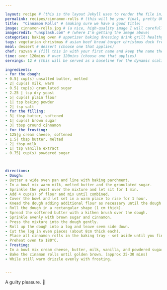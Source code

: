```yaml
---

layout: recipe # (this is the layout Jekyll uses to render the file in)
permalink: recipes/cinnamon-rolls # (this will be your final, pretty URL)
title:  "Cinnamon Rolls" # (making sure we have a good title)
image: cinnamon-rolls.jpg # (a nice, high-quality image I will carefully select for you)
imagecredit: "unsplash.com" # (where I'm getting the image above)
categories: baking oven # appetizer baking dressing drink grill healthyish marinade oven pickling quick raw salad sandwich sauce snack soup
tags: vegetarian christmas # asian beef bread burger christmas duck french fruit indian italian mexican nuts pasta pork poultry rice seafood thanksgiving vegetarian
meal: dessert # dessert (choose one that applies)
chef: razvan # (fill this in with your first name and keep the name the same for all your recipes, since each chef has his own collection of recipes)
time: over 120mins # over 120mins (choose one that applies)
servings: 12 # (this will be served as a baseline for the dynamic scaling)

ingredients:
- for the dough: 
- 0.5| cup(s) unsalted butter, melted
- 2| cup(s) milk, warm 
- 0.5| cup(s) granulated sugar
- 2.25 | tsp dry yeast
- 5| cup(s) plain flour
- 1| tsp baking powder
- 2| tsp salt
- for the filling:
- 3| tbsp butter, softened 
- 1| cup(s) brown sugar
- 3| tbsp ground cinnamon 
- for the frosting:
- 125|g cream cheese, softened
- 1.5| tbsp butter, melted 
- 2| tbsp milk 
- 1| tsp vanilla extract
- 0.75| cup(s) powdered sugar



directions:
- Dough: 
- Butter a wide oven pan and line with baking parchment.
- In a bowl mix warm milk, melted butter and the granulated sugar.
- Sprinkle the yeast over the mixture and let sit for 1 min.
- Add 4 cup(s) of flour and mix until combined.
- Cover the bowl and let set in a warm place to rise for 1 hour.
- Knead the dough adding additional flour as necessary until the dough looses its stickiness.
- Roll the dough in a rectangular shape (1 cm thick).
- Spread the softened butter with a kithen brush over the dough.
- Sprinkle evenly with brown sugar and cinnamon.
- Press the mixture into the dough gently.
- Roll up the dough into a log and leave seem side down. 
- Cut the log in even pieces (about 8cm thick each).
- Place all cinnamon rolls in the baking tray - set aside until you finish the frosting.
- Preheat oven to 180°C.
- Frosting:
- In a bowl mix cream cheese, butter, milk, vanilla, and powdered sugar until smooth. 
- Bake the cinamon rolls until golden brown. (approx 25-30 mins) 
- While still warm drizzle evenly with frosting.


--- 
```

<!-- Below is the description, just write what you want or leave it empty 😁 -->
A guilty pleasure. 🔪 